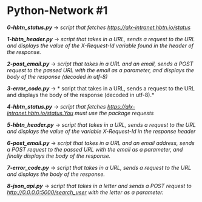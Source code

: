 # Python-Network #1

***0-hbtn_status.py*** -> *script that fetches https://alx-intranet.hbtn.io/status*

***1-hbtn_header.py*** -> *script that takes in a URL, sends a request to the URL and displays the value of the X-Request-Id variable found in the header of the response.*

***2-post_email.py*** -> *script that takes in a URL and an email, sends a POST request to the passed URL with the email as a parameter, and displays the body of the response (decoded in utf-8)*

***3-error_code.py*** -> * script that takes in a URL, sends a request to the URL and displays the body of the response (decoded in utf-8).*

***4-hbtn_status.py*** -> *script that fetches https://alx-intranet.hbtn.io/status.You must use the package requests*

***5-hbtn_header.py*** -> *script that takes in a URL, sends a request to the URL and displays the value of the variable X-Request-Id in the response header*

***6-post_email.py*** -> *script that takes in a URL and an email address, sends a POST request to the passed URL with the email as a parameter, and finally displays the body of the response.*

***7-error_code.py*** -> *script that takes in a URL, sends a request to the URL and displays the body of the response.*

***8-json_api.py*** -> *script that takes in a letter and sends a POST request to http://0.0.0.0:5000/search_user with the letter as a parameter.*
